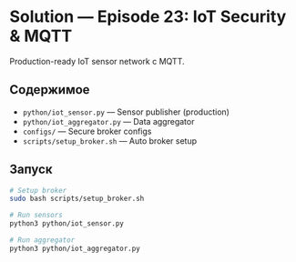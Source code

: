 # Solution — Episode 23: IoT Security & MQTT

Production-ready IoT sensor network с MQTT.

## Содержимое

- `python/iot_sensor.py` — Sensor publisher (production)
- `python/iot_aggregator.py` — Data aggregator
- `configs/` — Secure broker configs
- `scripts/setup_broker.sh` — Auto broker setup

## Запуск

```bash
# Setup broker
sudo bash scripts/setup_broker.sh

# Run sensors
python3 python/iot_sensor.py

# Run aggregator
python3 python/iot_aggregator.py
```

